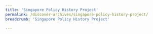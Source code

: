 ```yaml
---
title: 'Singapore Policy History Project'
permalink: /discover-archives/singapore-policy-history-project/
breadcrumb: 'Singapore Policy History Project'

---
```



